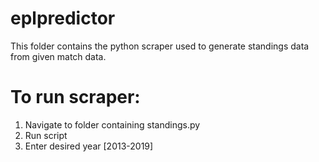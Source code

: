 # eplpredictor

This folder contains the python scraper used to generate standings data from given match data.

# To run scraper:
1. Navigate to folder containing standings.py
2. Run script
3. Enter desired year [2013-2019]
